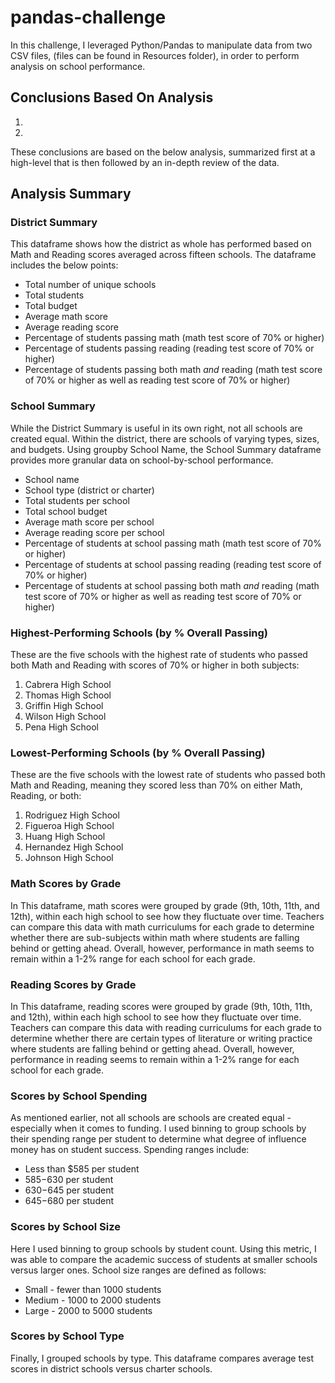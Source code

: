 # pandas-challenge
In this challenge, I leveraged Python/Pandas to manipulate data from two CSV files, (files can be found in Resources folder), in order to perform analysis on school performance. 
## Conclusions Based On Analysis
1. 
2.
These conclusions are based on the below analysis, summarized first at a high-level that is then followed by an in-depth review of the data. 
## Analysis Summary

### District Summary
This dataframe shows how the district as whole has performed based on Math and Reading scores averaged across fifteen schools. The dataframe includes the below points:
* Total number of unique schools
* Total students
* Total budget
* Average math score
* Average reading score
* Percentage of students passing math (math test score of 70% or higher)
* Percentage of students passing reading (reading test score of 70% or higher)
* Percentage of students passing both math *and* reading (math test score of 70% or higher as well as reading test score of 70% or higher)

### School Summary
While the District Summary is useful in its own right, not all schools are created equal. Within the district, there are schools of varying types, sizes, and budgets. Using groupby School Name, the School Summary dataframe provides more granular data on school-by-school performance.
* School name
* School type (district or charter)
* Total students per school
* Total school budget
* Average math score per school
* Average reading score per school
* Percentage of students at school passing math (math test score of 70% or higher)
* Percentage of students at school passing reading (reading test score of 70% or higher)
* Percentage of students at school passing both math *and* reading (math test score of 70% or higher as well as reading test score of 70% or higher)

### Highest-Performing Schools (by % Overall Passing)
These are the five schools with the highest rate of students who passed both Math and Reading with scores of 70% or higher in both subjects:
1. Cabrera High School
2. Thomas High School
3. Griffin High School
4. Wilson High School
5. Pena High School

### Lowest-Performing Schools (by % Overall Passing)
These are the five schools with the lowest rate of students who passed both Math and Reading, meaning they scored less than 70% on either Math, Reading, or both:
1. Rodriguez High School
2. Figueroa High School
3. Huang High School
4. Hernandez High School
5. Johnson High School

### Math Scores by Grade
In This dataframe, math scores were grouped by grade (9th, 10th, 11th, and 12th), within each high school to see how they fluctuate over time. Teachers can compare this data with math curriculums for each grade to determine whether there are sub-subjects within math where students are falling behind or getting ahead. Overall, however, performance in math seems to remain within a 1-2% range for each school for each grade.
### Reading Scores by Grade
In This dataframe, reading scores were grouped by grade (9th, 10th, 11th, and 12th), within each high school to see how they fluctuate over time. Teachers can compare this data with reading curriculums for each grade to determine whether there are certain types of literature or writing practice where students are falling behind or getting ahead. Overall, however, performance in reading seems to remain within a 1-2% range for each school for each grade.
### Scores by School Spending
As mentioned earlier, not all schools are schools are created equal - especially when it comes to funding. I used binning to group schools by their spending range per student to determine what degree of influence money has on student success. Spending ranges include:
* Less than $585 per student
* $585-$630 per student
* $630-$645 per student
* $645-$680 per student
### Scores by School Size
Here I used binning to group schools by student count. Using this metric, I was able to compare the academic success of students at smaller schools versus larger ones. School size ranges are defined as follows:
* Small - fewer than 1000 students
* Medium - 1000 to 2000 students
* Large - 2000 to 5000 students
### Scores by School Type
Finally, I grouped schools by type. This dataframe compares average test scores in district schools versus charter schools.

